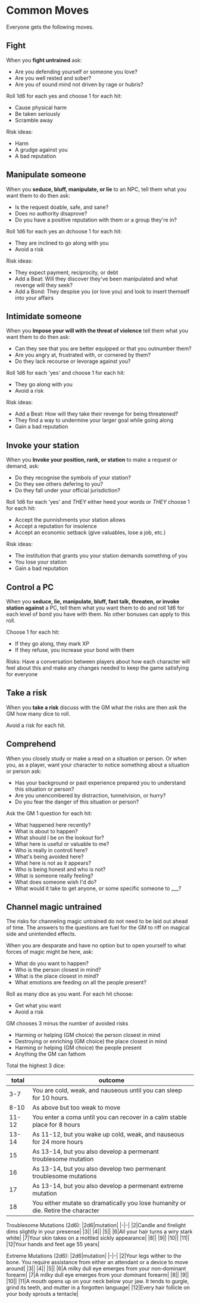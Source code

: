 # Common Moves

Everyone gets the following moves.

## Fight

When you **fight untrained** ask:

* Are you defending yourself or someone you love?
* Are you well rested and sober?
* Are you of sound mind not driven by rage or hubris?

Roll 1d6 for each yes and choose 1 for each hit:

* Cause physical harm
* Be taken seriously
* Scramble away

Risk ideas:
- Harm
- A grudge against you
- A bad reputation

## Manipulate someone

When you **seduce, bluff, manipulate, or lie** to an NPC, tell them
what you want them to do then ask:

- Is the request doable, safe, and sane?
- Does no authority disaprove?
- Do you have a positive reputation with them or a group they're in?

Roll 1d6 for each yes an dchoose 1 for each hit:

- They are inclined to go along with you
- Avoid a risk

Risk ideas:
- They expect payment, reciprocity, or debt
- Add a Beat: Will they discover they've been manipulated and what
  revenge will they seek?
- Add a Bond: They despise you (or love you) and look to insert
  themself into your affairs

## Intimidate someone

When you **Impose your will with the threat of violence** tell them
what you want them to do then ask:

- Can they see that you are better equipped or that you outnumber them?
- Are you angry at, frustrated with, or cornered by them?
- Do they lack recourse or levorage against you?

Roll 1d6 for each 'yes' and choose 1 for each hit:

- They go along with you
- Avoid a risk

Risk ideas:
- Add a Beat: How will they take their revenge for being threatened?
- They find a way to undermine your larger goal while going along
- Gain a bad reputation

## Invoke your station

When you **Invoke your position, rank, or station** to make a request
or demand, ask:

- Do they recognise the symbols of your station?
- Do they see others defering to you?
- Do they fall under your official jurisdiction?

Roll 1d6 for each 'yes' and *THEY* either heed your words or *THEY*
choose 1 for each hit:

- Accept the punnishments your station allows
- Accept a reputation for insolence
- Accept an economic setback (give valuables, lose a job, etc.)

Risk ideas:
- The institution that grants you your station demands something of you
- You lose your station
- Gain a bad reputation

## Control a PC

When you **seduce, lie, manipulate, bluff, fast talk, threaten, or
invoke station against** a PC, tell them what you want them to do and
roll 1d6 for each level of bond you have with them. No other bonuses
can apply to this roll.

Choose 1 for each hit:

- If they go along, they mark XP
- If they refuse, you increase your bond with them

Risks: Have a conversation between players about how each character will
feel about this and make any changes needed to keep the game satisfying
for everyone

## Take a risk

When you **take a risk** discuss with the GM what the risks are then ask
the GM how many dice to roll.

Avoid a risk for each hit.

## Comprehend

When you closely study or make a read on a situation or person. Or when you, as
a player, want your character to notice something about a situation or person
ask:

- Has your background or past experience prepared you to understand this
  situation or person?
- Are you unencombered by distraction, tunnelvision, or hurry?
- Do you fear the danger of this situation or person?

Ask the GM 1 question for each hit:

- What happened here recently?
- What is about to happen?
- What should I be on the lookout for?
- What here is useful or valuable to me?
- Who is really in controll here?
- What's being avoided here?
- What here is not as it appears?
- Who is being honest and who is not?
- What is someone really feeling?
- What does someone wish I'd do?
- What would it take to get anyone, or some specific someone to ___?

## Channel magic untrained

The risks for channeling magic untrained do not need to be laid out ahead of
time. The answers to the questions are fuel for the GM to riff on magical side
and unintended effects.

When you are desparate and have no option but to open yourself to what forces
of magic might be here, ask:

- What do you want to happen?
- Who is the person closest in mind?
- What is the place closest in mind?
- What emotions are feeding on all the people present?

Roll as many dice as you want. For each hit choose:

- Get what you want
- Avoid a risk

GM chooses 3 minus the number of avoided risks
- Harming or helping (GM choice) the person closest in mind
- Destroying or enriching (GM choice) the place closest in mind
- Harming or helping (GM choice) the people present
- Anything the GM can fathom

Total the highest 3 dice:

|total|outcome|
|-----|-------|
|3-7| You are cold, weak, and nauseous until you can sleep for 10 hours.|
|8-10| As above but too weak to move|
|11-12| You enter a coma until you can recover in a calm stable place for 8 hours|
|13-14| As 11-12, but you wake up cold, weak, and nauseous for 24 more hours|
|15| As 13-14, but you also develop a permenant troublesome mutation|
|16| As 13-14, but you also develop two permenant troublesome mutations|
|17| As 13-14, but you also develop a permenant extreme mutation|
|18| You either mutate so dramatically you lose humanity or die. Retire the character|

Troublesome Mutations (2d6):
|2d6|mutation|
|-|-|
|2|Candle and firelight dims slightly in your presense|
|3||
|4||
|5||
|6|All your hair turns a wiry stark white|
|7|Your skin takes on a mottled sickly appearance|
|8||
|9||
|10||
|11||
|12|Your hands and feet age 55 years|

Extreme Mutations (2d6):
|2d6|mutation|
|-|-|
|2|Your legs wither to the bone. You require assistance from either an attendant or a device to move around|
|3||
|4||
|5||
|6|A milky dull eye emerges from your non-dominant forearm|
|7|A milky dull eye emerges from your dominant forearm|
|8||
|9||
|10||
|11|A mouth opens up on your neck below your jaw. It tends to gurgle, grind its teeth, and mutter in a forgotten language|
|12|Every hair follicle on your body sprouts a tentacle|

